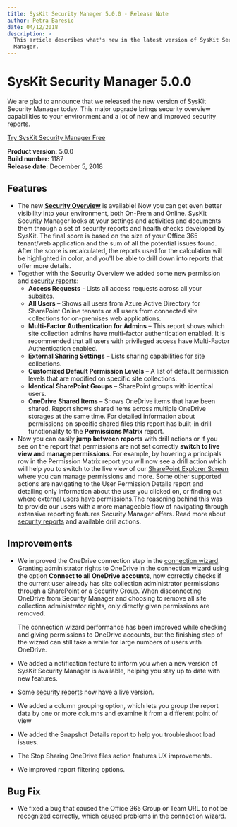 ```yaml
---
title: SysKit Security Manager 5.0.0 - Release Note
author: Petra Baresic
date: 04/12/2018
description: >
  This article describes what's new in the latest version of SysKit Security
  Manager.
---
```


# SysKit Security Manager 5.0.0

We are glad to announce that we released the new version of SysKit Security Manager today. This major upgrade brings security overview capabilities to your environment and a lot of new and improved security reports.

[Try SysKit Security Manager Free](https://www.syskit.com/products/security-manager/download/)

**Product version:** 5.0.0  
**Build number:** 1187  
**Release date:** December 5, 2018

## Features

* The new [**Security Overview**](../get-to-know-security-manager/overview-screen.md) is available! Now you can get even better visibility into your environment, both On-Prem and Online. SysKit Security Manager looks at your settings and activities and documents them through a set of security reports and health checks developed by SysKit. The final score is based on the size of your Office 365 tenant/web application and the sum of all the potential issues found. After the score is recalculated, the reports used for the calculation will be highlighted in color, and you'll be able to drill down into reports that offer more details.
* Together with the Security Overview we added some new permission and [security reports](../get-to-know-security-manager/permissions-reports-screen.md):
  * **Access Requests** - Lists  all access requests across all your subsites. 
  * **All Users** – Shows all users from Azure Active Directory for SharePoint Online tenants or all users from connected site collections for on-premises web applications. 
  * **Multi-Factor Authentication for Admins** – This report shows which site collection admins have multi-factor authentication enabled. It is recommended that all users with privileged access have Multi-Factor Authentication enabled. 
  * **External Sharing Settings** – Lists sharing capabilities for site collections. 
  * **Customized Default Permission Levels** – A list of default permission levels that are modified on specific site collections. 
  * **Identical SharePoint Groups** – SharePoint groups with identical users. 
  * **OneDrive Shared Items** – Shows OneDrive items that have been shared. Report shows shared items across multiple OneDrive storages at the same time. For detailed information about permissions on specific shared files this report has built-in drill functionality to the **Permissions Matrix** report.
* Now you can easily **jump between reports** with drill actions or if you see on the report that permissions are not set correctly **switch to live view and manage permissions**. For example, by hovering a principals row in the Permission Matrix report you will now see a drill action which will help you to switch to the live view of our [SharePoint Explorer Screen](../get-to-know-security-manager/site-collections-screen.md) where you can manage permissions and more. Some other supported actions are navigating to the User Permission Details report and detailing only information about the user you clicked on, or finding out where external users have permissions.The reasoning behind this was to provide our users with a more manageable flow of navigating through extensive reporting features Security Manager offers. Read more about [security reports](../get-to-know-security-manager/permissions-reports-screen.md) and available drill actions.

## Improvements

* We improved the OneDrive connection step in the [connection wizard](../how-to/connect-to-office-365.md). Granting administrator rights to OneDrive in the connection wizard using the option **Connect to all OneDrive accounts**, now correctly checks if the current user already has site collection administrator permissions through a SharePoint or a Security Group. When disconnecting OneDrive from Security Manager and choosing to remove all site collection administrator rights, only directly given permissions are removed.

  The connection wizard performance has been improved while checking and giving permissions to OneDrive accounts, but the finishing step of the wizard can still take a while for large numbers of users with OneDrive.

* We added a notification feature to inform you when a new version of SysKit Security Manager is available, helping you stay up to date with new features.
* Some [security reports](../get-to-know-security-manager/permissions-reports-screen.md) now have a live version.
* We added a column grouping option, which lets you group the report data by one or more columns and examine it from a different point of view
* We added the Snapshot Details report to help you troubleshoot load issues.
* The Stop Sharing OneDrive files action features UX improvements.
* We improved report filtering options.

## Bug Fix

* We fixed a bug that caused the Office 365 Group or Team URL to not be recognized correctly, which caused problems in the connection wizard.

